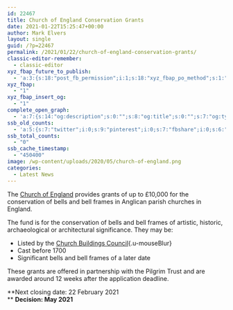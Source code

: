```yaml
---
id: 22467
title: Church of England Conservation Grants
date: 2021-01-22T15:25:47+00:00
author: Mark Elvers
layout: single
guid: /?p=22467
permalink: /2021/01/22/church-of-england-conservation-grants/
classic-editor-remember:
  - classic-editor
xyz_fbap_future_to_publish:
  - 'a:3:{s:18:"post_fb_permission";i:1;s:18:"xyz_fbap_po_method";s:1:"2";s:16:"xyz_fbap_message";s:62:"News item added to the CCCBR website: {POST_TITLE} {PERMALINK}";}'
xyz_fbap:
  - "1"
xyz_fbap_insert_og:
  - "1"
complete_open_graph:
  - 'a:7:{s:14:"og:description";s:0:"";s:8:"og:title";s:0:"";s:7:"og:type";s:0:"";s:12:"twitter:card";s:7:"summary";s:15:"twitter:creator";s:0:"";s:19:"twitter:description";s:0:"";s:8:"og:image";s:0:"";}'
ssb_old_counts:
  - 'a:5:{s:7:"twitter";i:0;s:9:"pinterest";i:0;s:7:"fbshare";i:0;s:6:"reddit";i:0;s:6:"tumblr";N;}'
ssb_total_counts:
  - "0"
ssb_cache_timestamp:
  - "450400"
image: /wp-content/uploads/2020/05/church-of-england.png
categories:
  - Latest News
---
```

The [Church of England](https://www.churchofengland.org/resources/churchcare/our-conservation-grants/grants-historic-church-interiors-and-churchyard#bells-and-bell-frames) provides grants of up to £10,000 for the conservation of bells and bell frames in Anglican parish churches in England.

The fund is for the conservation of bells and bell frames of artistic, historic, archaeological or architectural significance. They may be:

  * Listed by the [Church Buildings Council](https://www.churchofengland.org/more/church-resources/churchcare/advice-and-guidance-church-buildings/bells-and-bell-ringing){.u-mouseBlur} 
  * Cast before 1700
  * Significant bells and bell frames of a later date

These grants are offered in partnership with the Pilgrim Trust and are awarded around 12 weeks after the application deadline.

**Next closing date: 22 February 2021  
** **Decision: May 2021**
